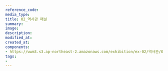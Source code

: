 ```yaml
---
reference_code:
media_type:
title: 02_역사관 패널
summary:
image:
description:
modified_at:
created_at:
components:
- https://wwm3.s3.ap-northeast-2.amazonaws.com/exhibition/ex-02/역사관/02_역사관+패널.JPG
tags:
-
---
```

